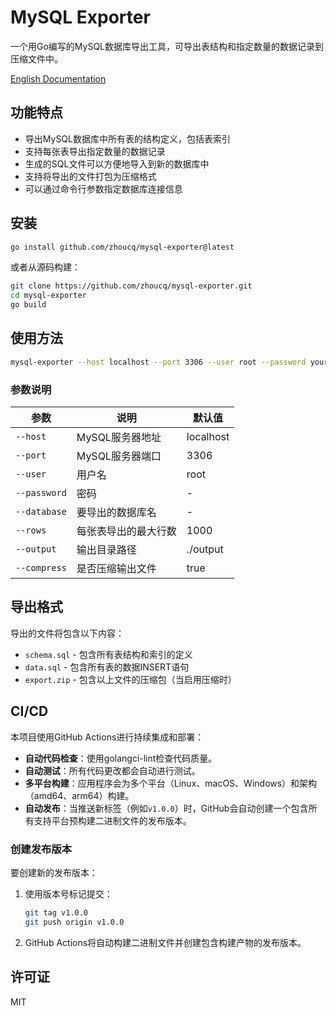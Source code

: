 # MySQL Exporter

一个用Go编写的MySQL数据库导出工具，可导出表结构和指定数量的数据记录到压缩文件中。

[English Documentation](README.md)

## 功能特点

- 导出MySQL数据库中所有表的结构定义，包括表索引
- 支持每张表导出指定数量的数据记录
- 生成的SQL文件可以方便地导入到新的数据库中
- 支持将导出的文件打包为压缩格式
- 可以通过命令行参数指定数据库连接信息

## 安装

```bash
go install github.com/zhoucq/mysql-exporter@latest
```

或者从源码构建：

```bash
git clone https://github.com/zhoucq/mysql-exporter.git
cd mysql-exporter
go build
```

## 使用方法

```bash
mysql-exporter --host localhost --port 3306 --user root --password your_password --database your_db --rows 1000 --output ./export
```

### 参数说明

| 参数 | 说明 | 默认值 |
|------|------|--------|
| `--host` | MySQL服务器地址 | localhost |
| `--port` | MySQL服务器端口 | 3306 |
| `--user` | 用户名 | root |
| `--password` | 密码 | - |
| `--database` | 要导出的数据库名 | - |
| `--rows` | 每张表导出的最大行数 | 1000 |
| `--output` | 输出目录路径 | ./output |
| `--compress` | 是否压缩输出文件 | true |

## 导出格式

导出的文件将包含以下内容：

- `schema.sql` - 包含所有表结构和索引的定义
- `data.sql` - 包含所有表的数据INSERT语句
- `export.zip` - 包含以上文件的压缩包（当启用压缩时）

## CI/CD

本项目使用GitHub Actions进行持续集成和部署：

- **自动代码检查**：使用golangci-lint检查代码质量。
- **自动测试**：所有代码更改都会自动进行测试。
- **多平台构建**：应用程序会为多个平台（Linux、macOS、Windows）和架构（amd64、arm64）构建。
- **自动发布**：当推送新标签（例如`v1.0.0`）时，GitHub会自动创建一个包含所有支持平台预构建二进制文件的发布版本。

### 创建发布版本

要创建新的发布版本：

1. 使用版本号标记提交：
   ```bash
   git tag v1.0.0
   git push origin v1.0.0
   ```

2. GitHub Actions将自动构建二进制文件并创建包含构建产物的发布版本。

## 许可证

MIT
